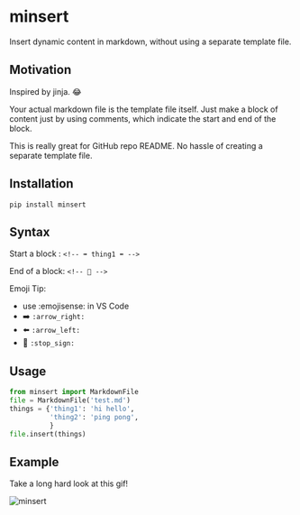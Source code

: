 # minsert

Insert dynamic content in markdown, without using a separate template file.

## Motivation

Inspired by jinja. 😂

Your actual markdown file is the template file itself.
Just make a block of content just by using comments, which indicate the start and end of the block.

This is really great for GitHub repo README. No hassle of creating a separate template file.

## Installation

```shell
pip install minsert
```

## Syntax

Start a block : `<!-- ➡️ thing1 ⬅️ -->`

End of a block: `<!-- 🛑 -->`

Emoji Tip:

- use :emojisense: in VS Code
- ➡️ `:arrow_right:`
- ⬅️ `:arrow_left:`
- 🛑 `:stop_sign:`

## Usage

```python
from minsert import MarkdownFile
file = MarkdownFile('test.md')
things = {'thing1': 'hi hello',
          'thing2': 'ping pong',
          }
file.insert(things)

```

## Example

Take a long hard look at this gif!

![minsert](https://user-images.githubusercontent.com/66209958/99037312-7bb39700-25a9-11eb-9d1e-2a15d76a8d10.gif)
